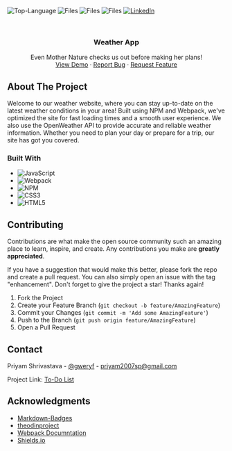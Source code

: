 ![Top-Language](https://img.shields.io/github/languages/top/gweryf/to-do-app)
![Files](https://img.shields.io/github/directory-file-count/gweryf/to-do-app)
![Files](https://img.shields.io/github/repo-size/gweryf/to-do-app)
![Files](https://img.shields.io/twitter/follow/gweryf?style=social)
[![LinkedIn](https://img.shields.io/badge/LinkedIn-Connect!-blue)](https://www.linkedin.com/in/shrivastavpriyam/)

<br />

  <h3 align="center">Weather App</h3>

  <p align="center">
    Even Mother Nature checks us out before making her plans!
    <br />
    <a href="https://gweryf.github.io/to-do-app/">View Demo</a>
    ·
    <a href="https://github.com/gweryf/weather-app/issues">Report Bug</a>
    ·
    <a href="https://github.com/gweryf/weather-app/issues">Request Feature</a>
  </p>
</div>


<!-- ABOUT THE PROJECT -->
## About The Project

Welcome to our weather website, where you can stay up-to-date on the latest weather conditions in your area! Built using NPM and Webpack, we've optimized the site for fast loading times and a smooth user experience. We also use the OpenWeather API to provide accurate and reliable weather information. Whether you need to plan your day or prepare for a trip, our site has got you covered.

### Built With

* ![JavaScript](https://img.shields.io/badge/javascript-%23323330.svg?style=for-the-badge&logo=javascript&logoColor=%23F7DF1E)
* ![Webpack](https://img.shields.io/badge/webpack-%238DD6F9.svg?style=for-the-badge&logo=webpack&logoColor=black)
* ![NPM](https://img.shields.io/badge/NPM-%23CB3837.svg?style=for-the-badge&logo=npm&logoColor=white)
* ![CSS3](https://img.shields.io/badge/css3-%231572B6.svg?style=for-the-badge&logo=css3&logoColor=white)
* ![HTML5](https://img.shields.io/badge/html5-%23E34F26.svg?style=for-the-badge&logo=html5&logoColor=white)


<!-- CONTRIBUTING -->
## Contributing

Contributions are what make the open source community such an amazing place to learn, inspire, and create. Any contributions you make are **greatly appreciated**.

If you have a suggestion that would make this better, please fork the repo and create a pull request. You can also simply open an issue with the tag "enhancement".
Don't forget to give the project a star! Thanks again!

1. Fork the Project
2. Create your Feature Branch (`git checkout -b feature/AmazingFeature`)
3. Commit your Changes (`git commit -m 'Add some AmazingFeature'`)
4. Push to the Branch (`git push origin feature/AmazingFeature`)
5. Open a Pull Request


<!-- CONTACT -->
## Contact

Priyam Shrivastava - [@gweryf](https://twitter.com/gweryf) - priyam2007sp@gmail.com

Project Link: [To-Do List](https://github.com/gweryf/weather-app)

<!-- ACKNOWLEDGMENTS -->
## Acknowledgments

* [Markdown-Badges](https://github.com/Ileriayo/markdown-badges)
* [theodinproject](https://www.theodinproject.com/)
* [Webpack Documntation](https://webpack.js.org/guides/asset-management/)
* [Shields.io](https://shields.io/)

[linkedin-shield]: https://img.shields.io/badge/-LinkedIn-black.svg?style=for-the-badge&logo=linkedin&colorB=555
[linkedin-url]: https://linkedin.com/in/othneildrew
